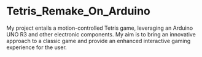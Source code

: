 # Tetris_Remake_On_Arduino
My project entails a motion-controlled Tetris game, leveraging an Arduino UNO R3 and other electronic components. My aim is to bring an innovative approach to a classic game and provide an enhanced interactive gaming experience for the user.
